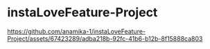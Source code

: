 # instaLoveFeature-Project

https://github.com/anamika-1/instaLoveFeature-Project/assets/67423289/adba218b-92fc-41b6-b12b-8f15888ca803
